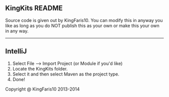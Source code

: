 KingKits README
-----------------------------------------------
Source code is given out by KingFaris10. You can modify this in anyway you like as long as you do NOT publish this as your own or make this your own in any way.

----------------------------
IntelliJ
----------------------------
1. Select File --> Import Project (or Module if you'd like)
2. Locate the KingKits folder.
3. Select it and then select Maven as the project type.
4. Done!

Copyright @ KingFaris10 2013-2014
